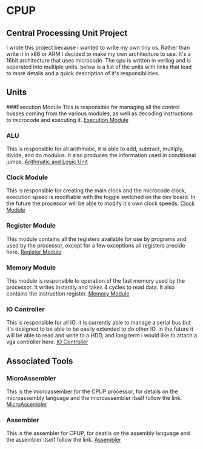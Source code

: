 # CPUP
## Central Processing Unit Project

I wrote this project because i wanted to write my own tiny os. Rather than write it in x86 or ARM I decided to make my own architecture to use. It's a 16bit architecture that uses microcode. The cpu is written in verilog and is seperated into multiple units. below is a list of the units with links that lead to more details and a quick description of it's responsibilities.

## Units
###Execution Module
This is responsible for managing all the control busses coming from the various modules, as well as decoding instructions to microcode and executing it.
[Execution Module](execution.md)

### ALU
This is responsible for all arithmatic, it is able to add, subtract, multiply, divide, and do modulus. It also produces the information used in conditional jumps.
[Arithmatic and Logic Unit](alu.md)

### Clock Module
This is responsible for creating the main clock and the microcode clock, execution speed is modifiable with the toggle switched on the dev board. In the future the processor will be able to modify it's own clock speeds.
[Clock Module](clock.md)

### Register Module
This module contains all the registers available for use by programs and used by the processor, except for a few exceptions all registers precide here.
[Register Module](register.md)

### Memory Module
This module is responsible to operation of the fast memory used by the processor. It writes instantly and takes 4 cycles to read data. It also contains the instruction register.
[Memory Module](fastMemory.md)

### IO Controller
This is responsible for all IO, it is currently able to manage a serial bus but it's designed to be able to be easily extended to do other IO. in the future it will be able to read and write to a HDD, and long term i would like to attach a vga controller here.
[IO Controller](io.md)

## Associated Tools

### MicroAssembler
This is the microassember for the CPUP processor, for details on the microassembly language and the microassembler itself follow the link.
[MicroAssembler](https://github.com/JoshuaBowerman/CPUP-Microassembler/blob/main/Readme.md)

### Assembler
This is the assembler for CPUP, for deatils on the assembly language and the assembler itself follow the link.
[Assembler](https://github.com/JoshuaBowerman/CPUP-Assembler/blob/main/Readme.md)